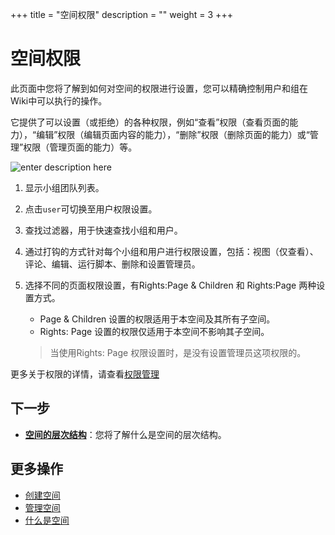 ﻿+++
title = "空间权限"
description = ""
weight = 3
+++

# 空间权限

此页面中您将了解到如何对空间的权限进行设置，您可以精确控制用户和组在Wiki中可以执行的操作。 

它提供了可以设置（或拒绝）的各种权限，例如“查看”权限（查看页面的能力），“编辑”权限（编辑页面内容的能力），“删除”权限（删除页面的能力）或“管理”权限（管理页面的能力）等。

![enter description here](/docs/user-guide/wiki/image/image17.png)

1. 显示小组团队列表。
2. 点击`user`可切换至用户权限设置。
3. 查找过滤器，用于快速查找小组和用户。
4. 通过打钩的方式针对每个小组和用户进行权限设置，包括：视图（仅查看）、评论、编辑、运行脚本、删除和设置管理员。
5. 选择不同的页面权限设置，有Rights:Page & Children 和 Rights:Page 两种设置方式。
   
    -  Page & Children 设置的权限适用于本空间及其所有子空间。
    -  Rights: Page 设置的权限仅适用于本空间不影响其子空间。

    <blockquote class="note">
    当使用Rights: Page 权限设置时，是没有设置管理员这项权限的。
    </blockquote>

更多关于权限的详情，请查看[权限管理](../../hierarchy)

## 下一步
- [**空间的层次结构**](../permissions-space)：您将了解什么是空间的层次结构。


## 更多操作

- [创建空间](../create-space)
- [管理空间](../manage-space) 
- [什么是空间](../)



